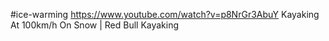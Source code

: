 #ice-warming
https://www.youtube.com/watch?v=p8NrGr3AbuY
Kayaking At 100km/h On Snow | Red Bull Kayaking
